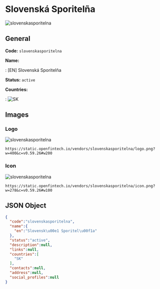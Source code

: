 
# Slovenská Sporitelña 
![slovenskasporitelna](https://static.openfintech.io/vendors/slovenskasporitelna/logo.png?w=400&c=v0.59.26#w200)  

## General 
 
**Code:** `slovenskasporitelna` 
 
**Name:** 
 
:	[EN] Slovenská Sporitelña 
 
**Status:** `active` 
 
 
**Countries:** 
 
:	![SK](https://cdnjs.cloudflare.com/ajax/libs/flag-icon-css/3.3.0/flags/4x3/sk.svg#w24)  

## Images 

### Logo 
 
![slovenskasporitelna](https://static.openfintech.io/vendors/slovenskasporitelna/logo.png?w=400&c=v0.59.26#w200)  

```
https://static.openfintech.io/vendors/slovenskasporitelna/logo.png?w=400&c=v0.59.26#w200
```  

### Icon 
 
![slovenskasporitelna](https://static.openfintech.io/vendors/slovenskasporitelna/icon.png?w=278&c=v0.59.26#w100)  

```
https://static.openfintech.io/vendors/slovenskasporitelna/icon.png?w=278&c=v0.59.26#w100
```  

## JSON Object 

```json
{
  "code":"slovenskasporitelna",
  "name":{
    "en":"Slovensk\u00e1 Sporitel\u00f1a"
  },
  "status":"active",
  "description":null,
  "links":null,
  "countries":[
    "SK"
  ],
  "contacts":null,
  "address":null,
  "social_profiles":null
}
```  
